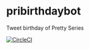 # pribirthdaybot
Tweet birthday of Pretty Series

[![CircleCI](https://circleci.com/gh/sue445/pribirthdaybot.svg?style=svg&circle-token=bf9640122da8708a06434d2296445d74bbdb6cbc)](https://circleci.com/gh/sue445/pribirthdaybot)
